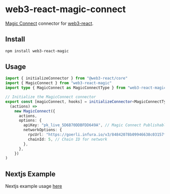 # web3-react-magic-connect

[Magic Connect](https://magic.link/docs/connect/overview) connector for [web3-react](https://github.com/Uniswap/web3-react).

## Install

```bash
npm install web3-react-magic
```

## Usage

```ts
import { initializeConnector } from "@web3-react/core"
import { MagicConnect } from "web3-react-magic"
import type { MagicConnect as MagicConnectType } from "web3-react-magic"

// Initialize the MagicConnect connector
export const [magicConnect, hooks] = initializeConnector<MagicConnectType>(
  (actions) =>
    new MagicConnect({
      actions,
      options: {
        apiKey: "pk_live_5D6B70DDBFDD649A", // Magic Connect Publishable API key
        networkOptions: {
          rpcUrl: "https://goerli.infura.io/v3/84842078b09946638c03157f83405213", // RPC URL
          chainId: 5, // Chain ID for network
        },
      },
    })
)
```

## Nextjs Example

Nextjs example usage [here](https://github.com/Unboxed-Software/web3-react-magic-connect-nextjs)

